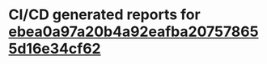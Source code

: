 # CI/CD generated reports for [ebea0a97a20b4a92eafba207578655d16e34cf62](https://github.com/hydephp/develop/commit/ebea0a97a20b4a92eafba207578655d16e34cf62)
